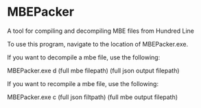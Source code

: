 # MBEPacker
A tool for compiling and decompiling MBE files from Hundred Line

To use this program, navigate to the location of MBEPacker.exe.

If you want to decompile a mbe file, use the following:

MBEPacker.exe d (full mbe filepath) (full json output filepath)

If you want to recompile a mbe file, use the following:

MBEPacker.exe c (full json filtpath) (full mbe output filepath)
